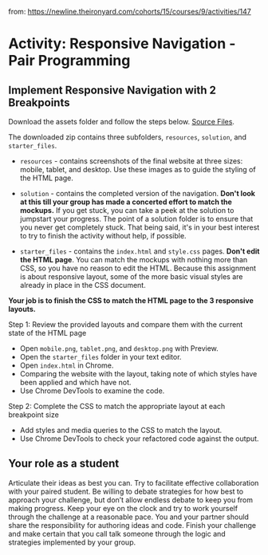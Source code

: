 from: https://newline.theironyard.com/cohorts/15/courses/9/activities/147

# Activity: Responsive Navigation - Pair Programming
## Implement Responsive Navigation with 2 Breakpoints  
Download the assets folder and follow the steps below.
[Source Files]().

The downloaded zip contains three subfolders, `resources`, `solution`, and `starter_files`.

* `resources` - contains screenshots of the final website at three sizes: mobile, tablet, and desktop. Use these images as to guide the styling of the HTML page.

* `solution` - contains the completed version of the navigation. **Don't look at this till your group has made a concerted effort to match the mockups.** If you get stuck, you can take a peek at the solution to jumpstart your progress. The point of a solution folder is to ensure that you never get completely stuck. That being said, it's in your best interest to try to finish the activity without help, if possible.

* `starter_files` - contains the `index.html` and `style.css` pages. **Don't edit the HTML page**. You can match the mockups with nothing more than CSS, so you have no reason to edit the HTML. Because this assignment is about responsive layout, some of the more basic visual styles are already in place in the CSS document.

**Your job is to finish the CSS to match the HTML page to the 3 responsive layouts.**

Step 1: Review the provided layouts and compare them with the current state of the HTML page
* Open `mobile.png`, `tablet.png`, and `desktop.png` with Preview.
* Open the `starter_files` folder in your text editor.
* Open `index.html` in Chrome.
* Comparing the website with the layout, taking note of which styles have been applied and which have not.
* Use Chrome DevTools to examine the code.

Step 2: Complete the CSS to match the appropriate layout at each breakpoint size
* Add styles and media queries to the CSS to match the layout.
* Use Chrome DevTools to check your refactored code against the output.

## Your role as a student
Articulate their ideas as best you can. Try to facilitate effective collaboration with your paired student. Be willing to debate strategies for how best to approach your challenge, but don’t allow endless debate to keep you from making progress. Keep your eye on the clock and try to work yourself through the challenge at a reasonable pace. You and your partner should share the responsibility for authoring ideas and code. Finish your challenge and make certain that you call talk someone through the logic and strategies implemented by your group.
